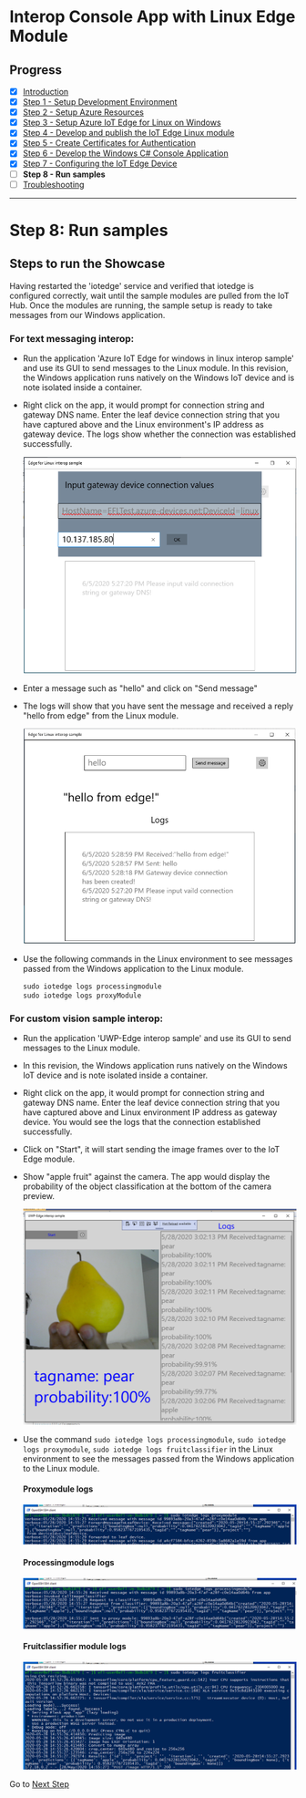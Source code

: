 # Interop Console App with Linux Edge Module
## Progress

- [x] [Introduction](../README.md)  
- [x] [Step 1 - Setup Development Environment](./Setup%20DevVM.MD)   
- [x] [Step 2 - Setup Azure Resources](./Setup%20Azure%20Resources.MD)  
- [x] [Step 3 - Setup Azure IoT Edge for Linux on Windows](./Setup%20Azure%20IoT%20Edge%20for%20Linux%20on%20Windows.MD)
- [x] [Step 4 - Develop and publish the IoT Edge Linux module](./Develop%20and%20publish%20the%20IoT%20edge%20Linux%20module.MD)  
- [x] [Step 5 - Create Certificates for Authentication](./Create%20Certificates%20for%20Authentication.MD)  
- [x] [Step 6 - Develop the Windows C# Console Application](./Develop%20the%20Windows%20C%23%20Console%20Application.MD)  
- [x] [Step 7 - Configuring the IoT Edge Device](./Configuring%20the%20IoT%20Edge%20Device.MD)  
- [ ] **Step 8 - Run samples**  
- [ ] [Troubleshooting](./Troubleshooting.MD) 
---

# Step 8: Run samples
## Steps to run the Showcase

Having restarted the 'iotedge' service and verified that iotedge is configured correctly, wait until the sample modules are pulled from the IoT Hub. Once the modules are running, the sample setup is ready to take messages from our Windows application.

### For text messaging interop:

- Run the application 'Azure IoT Edge for windows in linux interop sample' and use its GUI to send messages to the Linux module. In this revision, the Windows application runs natively on the Windows IoT device and is note isolated inside a container.

- Right click on the app, it would prompt for connection string and gateway DNS name. Enter the leaf device connection string that you have captured above and the Linux environment's IP address as gateway device. The logs show whether the connection was established successfully.

    ![Connection settings UI](./Images/uwp-app-setup-sample.png)

- Enter a message such as "hello" and click on "Send message"
- The logs will show that you have sent the message and received a reply "hello from edge" from the Linux module.

   ![Text Messaging Sample UI](./Images/uwp-app-message-sample.png)

- Use the following commands in the Linux environment to see messages passed from the Windows application to the Linux module.

   ```
   sudo iotedge logs processingmodule
   sudo iotedge logs proxyModule
   ```

### For custom vision sample interop:
- Run the application 'UWP-Edge interop sample' and use its GUI to send messages to the Linux module.
- In this revision, the Windows application runs natively on the Windows IoT device and is note isolated inside a container.
- Right click on the app, it would prompt for connection string and gateway DNS name. Enter the leaf device connection string that you have captured above and Linux environment IP address as gateway device. You would see the logs that the connection established successfully.
- Click on "Start", it will start sending the image frames over to the IoT Edge module.
- Show "apple fruit" against the camera. The app would display the probability of the object classification at the bottom of the camera preview.

  ![Custom Vision Sample UI](./Images/winapp-sample.png)

- Use the command `sudo iotedge logs processingmodule`, `sudo iotedge logs proxymodule`, `sudo iotedge logs fruitclassifier` in the Linux environment to see the messages passed from the Windows application to the Linux module.

   #### Proxymodule logs ####
   ![Image of Proxy Module Log](./Images/proxymodule-sample.png)

   #### Processingmodule logs ####
   ![Image of Processing Module Log](./Images/processingmodule-sample.png)

   #### Fruitclassifier module logs ####
   ![Image of Fruit Classifier Module Log](./Images/fruitclassifier-sample.png)

Go to [Next Step](./Troubleshooting.MD)  
